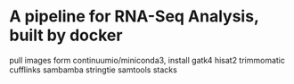 # A pipeline for RNA-Seq Analysis, built by docker

pull images form continuumio/miniconda3, install gatk4 hisat2 trimmomatic cufflinks sambamba stringtie samtools stacks
